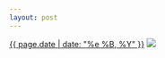 ```yaml
---
layout: post
---
```


<p>
  <time><a href="/5">{{ page.date | date: "%e %B, %Y" }}</a></time>
  <a href="/5"><img src="{{ site.assets_url }}/5.jpg"/></a>
</p>
